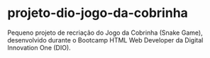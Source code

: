 # projeto-dio-jogo-da-cobrinha
 Pequeno projeto de recriação do Jogo da Cobrinha (Snake Game), desenvolvido durante o Bootcamp HTML Web Developer da Digital Innovation One (DIO).
